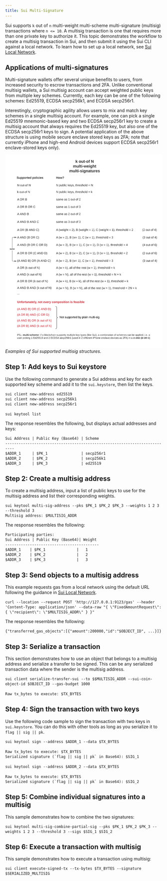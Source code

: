 ```yaml
---
title: Sui Multi-Signature
---
```


Sui supports `k` out of `n` multi-weight multi-scheme multi-signature (multisig) transactions where `n <= 10`. 
A multisig transaction is one that requires more than one private key to authorize it. This topic demonstrates the 
workflow to create a multisig transaction in Sui, and then submit it using the Sui CLI against a local network. To learn
how to set up a local network, see [Sui Local Network](../build/sui-local-network.md).

## Applications of multi-signatures

Multi-signature wallets offer several unique benefits to users, from increased security to escrow transactions and 2FA. 
Unlike conventional multisig wallets, a Sui multisig account can accept weighted public keys from multiple key schemes.
Currently, each key can be one of the following schemes: Ed25519, ECDSA secp256k1, and ECDSA secp256r1. 

Interestingly, cryptographic agility allows users to mix and match key schemes in a single multisig account. For 
example, one can pick a single Ed25519 mnemonic-based key and two ECDSA secp256r1 key to create a multisig account that 
always requires the Ed25519 key, but also one of the ECDSA secp256r1 keys to sign. A potential application of the above
structure is using mobile secure enclave stored keys as 2FA; note that currently iPhone and high-end Android devices 
support ECDSA secp256r1 enclave-stored keys only).

![Sui tokenomics flow](../../../static/cryptography/sui_multisig_structures.png "Multisig Sui supported structures")
*Examples of Sui supported multisig structures.*

## Step 1: Add keys to Sui keystore

Use the following command to generate a Sui address and key for each supported key scheme and add it to the `sui.keystore`, then list the keys.

```shell
sui client new-address ed25519
sui client new-address secp256k1
sui client new-address secp256r1

sui keytool list
```

The response resembles the following, but displays actual addresses and keys:

```
Sui Address | Public Key (Base64) | Scheme
--------------------------------------------------------------------------
$ADDR_1     | $PK_1               | secp256r1
$ADDR_2     | $PK_2               | secp256k1
$ADDR_3     | $PK_3               | ed25519
```

## Step 2: Create a multisig address

To create a multisig address, input a list of public keys to use for the multisig address and list their corresponding weights.

```shell
sui keytool multi-sig-address --pks $PK_1 $PK_2 $PK_3 --weights 1 2 3 --threshold 3
Multisig address: $MULTISIG_ADDR
```

The response resembles the following:

```
Participating parties:
Sui Address | Public Key (Base64)| Weight
------------------------------------------
$ADDR_1    | $PK_1              |   1
$ADDR_2    | $PK_2              |   2
$ADDR_3    | $PK_3              |   3
```

## Step 3: Send objects to a multisig address

This example requests gas from a local network using the default URL following the guidance in [Sui Local Network](../build/sui-local-network.md).


```shell
curl --location --request POST 'http://127.0.0.1:9123/gas' --header 'Content-Type: application/json' --data-raw "{ \"FixedAmountRequest\": { \"recipient\": \"$MULTISIG_ADDR\" } }"
```

The response resembles the following:
```
{"transferred_gas_objects":[{"amount":200000,"id":"$OBJECT_ID", ...}]}
```

## Step 3: Serialize a transaction

This section demonstrates how to use an object that belongs to a multisig address and serialize a transfer to be signed. This can be any serialized transaction data where the sender is the multisig address.

```shell
sui client serialize-transfer-sui --to $$MULTISIG_ADDR --sui-coin-object-id $OBJECT_ID --gas-budget 1000

Raw tx_bytes to execute: $TX_BYTES
```

## Step 4: Sign the transaction with two keys

Use the following code sample to sign the transaction with two keys in `sui.keystore`. You can do this with other tools as long as you serialize it to `flag || sig || pk`.

```shell
sui keytool sign --address $ADDR_1 --data $TX_BYTES

Raw tx_bytes to execute: $TX_BYTES
Serialized signature (`flag || sig || pk` in Base64): $SIG_1

sui keytool sign --address $ADDR_2 --data $TX_BYTES

Raw tx_bytes to execute: $TX_BYTES
Serialized signature (`flag || sig || pk` in Base64): $SIG_2
```

## Step 5: Combine individual signatures into a multisig

This sample demonstrates how to combine the two signatures:
```shell
sui keytool multi-sig-combine-partial-sig --pks $PK_1 $PK_2 $PK_3 --weights 1 2 3 --threshold 3 --sigs $SIG_1 $SIG_2
```

## Step 6: Execute a transaction with multisig

This sample demonstrates how to execute a transaction using multisig:
```shell
sui client execute-signed-tx --tx-bytes $TX_BYTES --signature $SERIALIZED_MULTISIG
```
